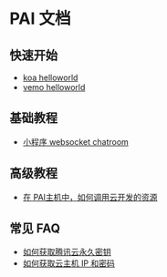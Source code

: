 # PAI 文档

## 快速开始

* [koa helloworld](koa-helloworld/README.md)
* [vemo helloworld](vemo-helloworld/README.md)

## 基础教程

* [小程序 websocket chatroom](mp-websocket-chatroom/README.md)

## 高级教程

* [在 PAI主机中，如何调用云开发的资源]()


## 常见 FAQ

* [如何获取腾讯云永久密钥]()
* [如何获取云主机 IP 和密码]()